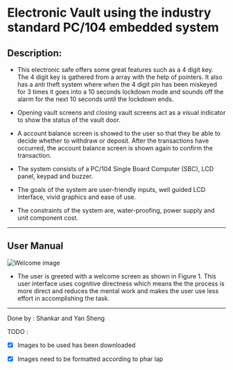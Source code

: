 # Electronic Vault using the industry standard PC/104 embedded system

## Description:

- This electronic safe offers some great features such as a 4 digit key. The 4 digit
  key is gathered from a array with the help of pointers.
  It also has a anti theft system where when the 4 digit pin has been miskeyed for
  3 times it goes into a 10 seconds lockdown mode and sounds off the alarm for
  the next 10 seconds until the lockdown ends.

- Opening vault screens and closing vault screens act as a visual indicator to show
  the status of the vault door.

- A account balance screen is showed to the user so that they be able to decide
  whether to withdraw or deposit. After the transactions have occurred, the
  account balance screen is shown again to confirm the transaction.

- The system consists of a PC/104 Single Board Computer (SBC), LCD panel, keypad and
  buzzer.

- The goals of the system are user-friendly inputs, well guided LCD interface, vivid
  graphics and ease of use.

- The constraints of the system are, water-proofing, power supply and unit
  component cost.

---

## User Manual

![Welcome image](https://github.com/shankar-shiv/electronic-safe/blob/master/images/unprocessed_PC_104/vault/welcome.jpg)

- The user is greeted with a welcome screen as shown in Figure 1. This
  user interface uses cognitive directness which means the the process is
  more direct and reduces the mental work and makes the user use less
  effort in accomplishing the task.

---

Done by :
Shankar and Yan Sheng

TODO :

- [x] Images to be used has been downloaded

- [x] Images need to be formatted according to phar lap
